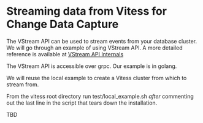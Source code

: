 # Streaming data from Vitess for Change Data Capture

The VStream API can be used to stream events from your database cluster. We will
go through an example of using VStream API. A more detailed reference is available
at [VStream API Internals](../internals/vstream-api.md)

The VStream API is accessible over grpc. Our example is in golang.

We will reuse the local example to create a Vitess cluster from which to
stream from.

From the vitess root directory run test/local_example.sh _after_ commenting
out the last line in the script that tears down the installation.

TBD
